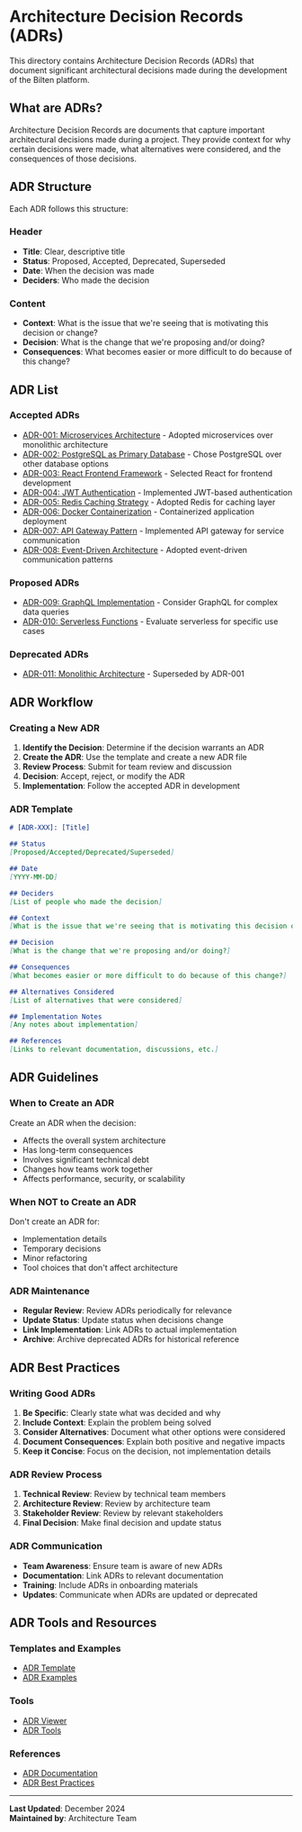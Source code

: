 # Architecture Decision Records (ADRs)

This directory contains Architecture Decision Records (ADRs) that document significant architectural decisions made during the development of the Bilten platform.

## What are ADRs?

Architecture Decision Records are documents that capture important architectural decisions made during a project. They provide context for why certain decisions were made, what alternatives were considered, and the consequences of those decisions.

## ADR Structure

Each ADR follows this structure:

### Header
- **Title**: Clear, descriptive title
- **Status**: Proposed, Accepted, Deprecated, Superseded
- **Date**: When the decision was made
- **Deciders**: Who made the decision

### Content
- **Context**: What is the issue that we're seeing that is motivating this decision or change?
- **Decision**: What is the change that we're proposing and/or doing?
- **Consequences**: What becomes easier or more difficult to do because of this change?

## ADR List

### Accepted ADRs
- [ADR-001: Microservices Architecture](001-microservices-architecture.md) - Adopted microservices over monolithic architecture
- [ADR-002: PostgreSQL as Primary Database](002-postgresql-database.md) - Chose PostgreSQL over other database options
- [ADR-003: React Frontend Framework](003-react-frontend.md) - Selected React for frontend development
- [ADR-004: JWT Authentication](004-jwt-authentication.md) - Implemented JWT-based authentication
- [ADR-005: Redis Caching Strategy](005-redis-caching.md) - Adopted Redis for caching layer
- [ADR-006: Docker Containerization](006-docker-containerization.md) - Containerized application deployment
- [ADR-007: API Gateway Pattern](007-api-gateway.md) - Implemented API gateway for service communication
- [ADR-008: Event-Driven Architecture](008-event-driven-architecture.md) - Adopted event-driven communication patterns

### Proposed ADRs
- [ADR-009: GraphQL Implementation](009-graphql-implementation.md) - Consider GraphQL for complex data queries
- [ADR-010: Serverless Functions](010-serverless-functions.md) - Evaluate serverless for specific use cases

### Deprecated ADRs
- [ADR-011: Monolithic Architecture](011-monolithic-architecture.md) - Superseded by ADR-001

## ADR Workflow

### Creating a New ADR

1. **Identify the Decision**: Determine if the decision warrants an ADR
2. **Create the ADR**: Use the template and create a new ADR file
3. **Review Process**: Submit for team review and discussion
4. **Decision**: Accept, reject, or modify the ADR
5. **Implementation**: Follow the accepted ADR in development

### ADR Template

```markdown
# [ADR-XXX]: [Title]

## Status
[Proposed/Accepted/Deprecated/Superseded]

## Date
[YYYY-MM-DD]

## Deciders
[List of people who made the decision]

## Context
[What is the issue that we're seeing that is motivating this decision or change?]

## Decision
[What is the change that we're proposing and/or doing?]

## Consequences
[What becomes easier or more difficult to do because of this change?]

## Alternatives Considered
[List of alternatives that were considered]

## Implementation Notes
[Any notes about implementation]

## References
[Links to relevant documentation, discussions, etc.]
```

## ADR Guidelines

### When to Create an ADR

Create an ADR when the decision:
- Affects the overall system architecture
- Has long-term consequences
- Involves significant technical debt
- Changes how teams work together
- Affects performance, security, or scalability

### When NOT to Create an ADR

Don't create an ADR for:
- Implementation details
- Temporary decisions
- Minor refactoring
- Tool choices that don't affect architecture

### ADR Maintenance

- **Regular Review**: Review ADRs periodically for relevance
- **Update Status**: Update status when decisions change
- **Link Implementation**: Link ADRs to actual implementation
- **Archive**: Archive deprecated ADRs for historical reference

## ADR Best Practices

### Writing Good ADRs

1. **Be Specific**: Clearly state what was decided and why
2. **Include Context**: Explain the problem being solved
3. **Consider Alternatives**: Document what other options were considered
4. **Document Consequences**: Explain both positive and negative impacts
5. **Keep it Concise**: Focus on the decision, not implementation details

### ADR Review Process

1. **Technical Review**: Review by technical team members
2. **Architecture Review**: Review by architecture team
3. **Stakeholder Review**: Review by relevant stakeholders
4. **Final Decision**: Make final decision and update status

### ADR Communication

- **Team Awareness**: Ensure team is aware of new ADRs
- **Documentation**: Link ADRs to relevant documentation
- **Training**: Include ADRs in onboarding materials
- **Updates**: Communicate when ADRs are updated or deprecated

## ADR Tools and Resources

### Templates and Examples
- [ADR Template](templates/adr-template.md)
- [ADR Examples](examples/)

### Tools
- [ADR Viewer](https://adr.github.io/madr/)
- [ADR Tools](https://github.com/npryce/adr-tools)

### References
- [ADR Documentation](https://adr.github.io/)
- [ADR Best Practices](https://github.com/joelparkerhenderson/architecture_decision_record)

---

**Last Updated**: December 2024  
**Maintained by**: Architecture Team
